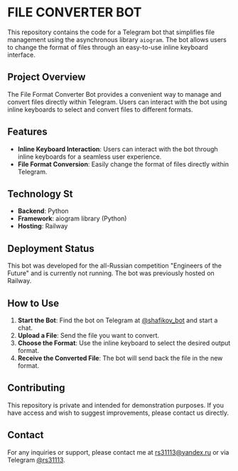 # FILE CONVERTER BOT

This repository contains the code for a Telegram bot that simplifies file management using the asynchronous library `aiogram`. The bot allows users to change the format of files through an easy-to-use inline keyboard interface.

## Project Overview

The File Format Converter Bot provides a convenient way to manage and convert files directly within Telegram. Users can interact with the bot using inline keyboards to select and convert files to different formats.

## Features

- **Inline Keyboard Interaction**: Users can interact with the bot through inline keyboards for a seamless user experience.
- **File Format Conversion**: Easily change the format of files directly within Telegram.

## Technology St

- **Backend**: Python
- **Framework**: aiogram library (Python)
- **Hosting**: Railway

## Deployment Status

This bot was developed for the all-Russian competition "Engineers of the Future" and is currently not running. The bot was previously hosted on Railway.

## How to Use

1. **Start the Bot**: Find the bot on Telegram at [@shafikov_bot](https://t.me/shafikov_bot) and start a chat.
2. **Upload a File**: Send the file you want to convert.
3. **Choose the Format**: Use the inline keyboard to select the desired output format.
4. **Receive the Converted File**: The bot will send back the file in the new format.

## Contributing

This repository is private and intended for demonstration purposes. If you have access and wish to suggest improvements, please contact us directly.

## Contact

For any inquiries or support, please contact me at [rs31113@yandex.ru](mailto:rs31113@yandex.ru) or via Telegram [@rs31113](https://t.me/rs31113).
